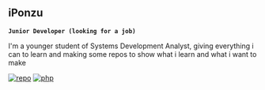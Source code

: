 ## iPonzu

**`Junior Developer (looking for a job)`**

I'm a younger student of Systems Development Analyst, giving everything i can to learn and making some repos to show what i learn and what i want to make

<p align="left">
    <a href="https://github.com/iPonzu?tab=repositories">
    <img alt="repo" title="All my repos" src=https://custom-icon-badges.demolab.com/badge/-My%20Repos-blue?style=for-the-badge&logoColor=white&logo=repo"/><a>
    <a href="https://github.com/iPonzu/GuruTest">
    <img alt="php" title="My recently PHP source"
    src=/>
</p>
